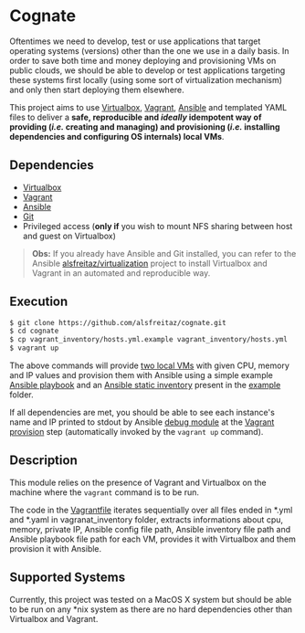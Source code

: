 # Cognate

Oftentimes we need to develop, test or use applications that target operating systems (versions) other than the one we use in a daily basis. In order to save both time and money deploying and provisioning VMs on public clouds, we should be able to develop or test applications targeting these systems first locally (using some sort of virtualization mechanism) and only then start deploying them elsewhere.

This project aims to use [Virtualbox](https://www.virtualbox.org/), [Vagrant](https://www.vagrantup.com/), [Ansible](https://docs.ansible.com/ansible/latest/index.html) and templated YAML files to deliver a **safe, reproducible and *ideally* idempotent way of providing (*i.e.* creating and managing) and provisioning (*i.e.* installing dependencies and configuring OS internals) local VMs**.

## Dependencies

* [Virtualbox](https://www.virtualbox.org/)
* [Vagrant](https://www.vagrantup.com/)
* [Ansible](https://docs.ansible.com/ansible/latest/index.html)
* [Git](https://git-scm.com/)
* Privileged access (**only if** you wish to mount NFS sharing between host and guest on Virtualbox)

> **Obs:** If you already have Ansible and Git installed, you can refer to the Ansible [alsfreitaz/virtualization](https://github.com/alsfreitaz/virtualization) project to install Virtualbox and Vagrant in an automated and reproducible way.

## Execution

```bash
$ git clone https://github.com/alsfreitaz/cognate.git
$ cd cognate
$ cp vagrant_inventory/hosts.yml.example vagrant_inventory/hosts.yml
$ vagrant up
```

The above commands will provide [two local VMs](https://github.com/alsfreitaz/cognate/blob/master/vagrant_inventory/hosts.yml.example) with given CPU, memory and IP values and provision them with Ansible using a simple example [Ansible playbook](https://github.com/alsfreitaz/cognate/blob/master/provisioning/example/main.yml) and an [Ansible static inventory](https://github.com/alsfreitaz/cognate/blob/master/provisioning/example/inventory.yml) present in the [example](https://github.com/alsfreitaz/cognate/tree/master/provisioning/example) folder.

If all dependencies are met, you should be able to see each instance's name and IP printed to stdout by Ansible [debug module](https://docs.ansible.com/ansible/latest/modules/debug_module.html) at the [Vagrant provision](https://www.vagrantup.com/docs/cli/provision.html) step (automatically invoked by the `vagrant up` command).

## Description

This module relies on the presence of Vagrant and Virtualbox on the machine where the `vagrant` command is to be run.

The code in the [Vagrantfile](https://github.com/alsfreitaz/cognate/blob/master/Vagrantfile) iterates sequentially over all files ended in \*.yml and \*.yaml in vagranat_inventory folder, extracts informations about cpu, memory, private IP, Ansible config file path, Ansible inventory file path and Ansible playbook file path for each VM, provides it with Virtualbox and them provision it with Ansible.

## Supported Systems

Currently, this project was tested on a MacOS X system but should be able to be run on any \*nix system as there are no hard dependencies other than Virtualbox and Vagrant.
